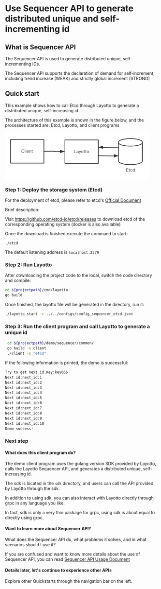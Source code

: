 # Use Sequencer API to generate distributed unique and self-incrementing id
## What is Sequencer API
The Sequencer API is used to generate distributed unique, self-incrementing IDs.

The Sequencer API supports the declaration of demand for self-increment, including trend increase (WEAK) and strictly global increment (STRONG)

## Quick start

This example shows how to call Etcd through Layotto to generate a distributed unique, self-increasing id.

The architecture of this example is shown in the figure below, and the processes started are: Etcd, Layotto, and client programs

![img.png](../../../img/sequencer/etcd/img.png)

### Step 1: Deploy the storage system (Etcd)

For the deployment of etcd, please refer to etcd's [Official Document](https://etcd.io/docs/v3.5/quickstart/)

Brief description:

Visit https://github.com/etcd-io/etcd/releases to download etcd of the corresponding operating system (docker is also available)

Once the download is finished,execute the command to start:
````shell
./etcd
````

The default listening address is `localhost:2379`
### Step 2: Run Layotto

After downloading the project code to the local, switch the code directory and compile:

```bash
cd ${projectpath}/cmd/layotto
go build
```

Once finished, the layotto file will be generated in the directory, run it:

```bash
./layotto start -c ../../configs/config_sequencer_etcd.json
```

### Step 3: Run the client program and call Layotto to generate a unique id

```bash
 cd ${projectpath}/demo/sequencer/common/
 go build -o client
 ./client -s "etcd"
```

If the following information is printed, the demo is successful:
```bash
Try to get next id.Key:key666 
Next id:next_id:1  
Next id:next_id:2  
Next id:next_id:3  
Next id:next_id:4  
Next id:next_id:5  
Next id:next_id:6  
Next id:next_id:7  
Next id:next_id:8  
Next id:next_id:9  
Next id:next_id:10  
Demo success!
```

### Next step
#### What does this client program do?
The demo client program uses the golang version SDK provided by Layotto, calls the Layotto Sequencer API, and generates a distributed unique, self-increasing id.

The sdk is located in the `sdk` directory, and users can call the API provided by Layotto through the sdk.

In addition to using sdk, you can also interact with Layotto directly through grpc in any language you like.

In fact, sdk is only a very thin package for grpc, using sdk is about equal to directly using grpc.

#### Want to learn more about Sequencer API?
What does the Sequencer API do, what problems it solves, and in what scenarios should I use it?

If you are confused and want to know more details about the use of Sequencer API, you can read [Sequencer API Usage Document](en/api_reference/sequencer/reference)

#### Details later, let's continue to experience other APIs
Explore other Quickstarts through the navigation bar on the left.

